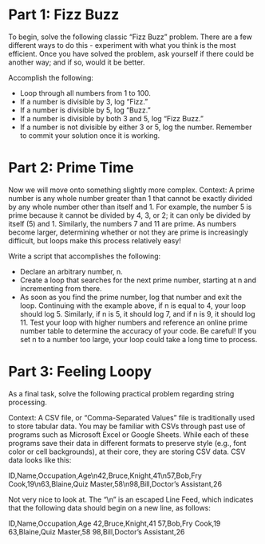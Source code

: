 # Part 1: Fizz Buzz

To begin, solve the following classic “Fizz Buzz” problem. There are a few different ways to do this - experiment with what you think is the most efficient. Once you have solved the problem, ask yourself if there could be another way; and if so, would it be better.

Accomplish the following:

- Loop through all numbers from 1 to 100.
- If a number is divisible by 3, log “Fizz.”
- If a number is divisible by 5, log “Buzz.”
- If a number is divisible by both 3 and 5, log “Fizz Buzz.”
- If a number is not divisible by either 3 or 5, log the number.
  Remember to commit your solution once it is working.

# Part 2: Prime Time

Now we will move onto something slightly more complex.
Context: A prime number is any whole number greater than 1 that cannot be exactly divided by any whole number other than itself and 1. For example, the number 5 is prime because it cannot be divided by 4, 3, or 2; it can only be divided by itself (5) and 1. Similarly, the numbers 7 and 11 are prime. As numbers become larger, determining whether or not they are prime is increasingly difficult, but loops make this process relatively easy!

Write a script that accomplishes the following:

- Declare an arbitrary number, n.
- Create a loop that searches for the next prime number, starting at n and incrementing from there.
- As soon as you find the prime number, log that number and exit the loop.
  Continuing with the example above, if n is equal to 4, your loop should log 5. Similarly, if n is 5, it should log 7, and if n is 9, it should log 11. Test your loop with higher numbers and reference an online prime number table to determine the accuracy of your code.
  Be careful! If you set n to a number too large, your loop could take a long time to process.

# Part 3: Feeling Loopy

As a final task, solve the following practical problem regarding string processing.

Context: A CSV file, or “Comma-Separated Values” file is traditionally used to store tabular data. You may be familiar with CSVs through past use of programs such as Microsoft Excel or Google Sheets. While each of these programs save their data in different formats to preserve style (e.g., font color or cell backgrounds), at their core, they are storing CSV data.
CSV data looks like this:

ID,Name,Occupation,Age\n42,Bruce,Knight,41\n57,Bob,Fry Cook,19\n63,Blaine,Quiz Master,58\n98,Bill,Doctor’s Assistant,26

Not very nice to look at. The “\n” is an escaped Line Feed, which indicates that the following data should begin on a new line, as follows:

ID,Name,Occupation,Age
42,Bruce,Knight,41
57,Bob,Fry Cook,19
63,Blaine,Quiz Master,58
98,Bill,Doctor’s Assistant,26
